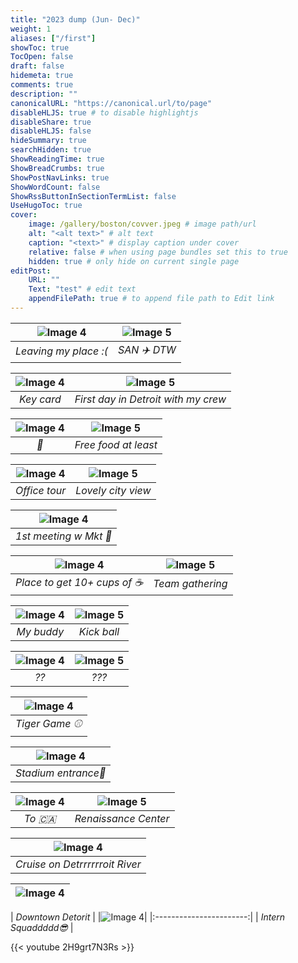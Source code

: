 ```yaml
---
title: "2023 dump (Jun- Dec)"
weight: 1
aliases: ["/first"]
showToc: true
TocOpen: false
draft: false
hidemeta: true
comments: true
description: ""
canonicalURL: "https://canonical.url/to/page"
disableHLJS: true # to disable highlightjs
disableShare: true
disableHLJS: false
hideSummary: true
searchHidden: true
ShowReadingTime: true
ShowBreadCrumbs: true
ShowPostNavLinks: true
ShowWordCount: false
ShowRssButtonInSectionTermList: false
UseHugoToc: true
cover:
    image: /gallery/boston/covver.jpeg # image path/url
    alt: "<alt text>" # alt text
    caption: "<text>" # display caption under cover
    relative: false # when using page bundles set this to true
    hidden: true # only hide on current single page
editPost:
    URL: ""
    Text: "test" # edit text
    appendFilePath: true # to append file path to Edit link
---
```

| ![Image 4](/gallery/detroit/SDtoDT.jpeg) | ![Image 5](/gallery/detroit/SDtoDTW.jpeg) |
|:-----------------------:|:-----------------------:|
| *Leaving my place :(*   | *SAN ✈️ DTW*   |


| ![Image 4](/gallery/detroit/name_card.png) | ![Image 5](/gallery/detroit/crew.jpeg) |
|:-----------------------:|:-----------------------:|
| *Key card*   | *First day in Detroit with my crew*   |


| ![Image 4](/gallery/detroit/roadmap.jpeg) | ![Image 5](/gallery/detroit/roadmap_food.jpeg) |
|:-----------------------:|:-----------------------:|
| *🎁*   | *Free food at least*   |

| ![Image 4](/gallery/detroit/office_tour.jpeg) | ![Image 5](/gallery/detroit/lovely.jpeg) |
|:-----------------------:|:-----------------------:|
| *Office tour*   | *Lovely city view*   |


| ![Image 4](/gallery/detroit/mkt.jpeg) |
|:-----------------------:|
| *1st meeting w Mkt 👾*   |

| ![Image 4](/gallery/detroit/kitchen.jpeg) | ![Image 5](/gallery/detroit/team.jpeg) |
|:-----------------------:|:-----------------------:|
| *Place to get 10+ cups of ☕*   | *Team gathering*   |

| ![Image 4](/gallery/detroit/with_tiger.png) | ![Image 5](/gallery/detroit/kickball.jpeg) |
|:-----------------------:|:-----------------------:|
| *My buddy*   | *Kick ball*   |


| ![Image 4](/gallery/detroit/what.jpeg) | ![Image 5](/gallery/detroit/whatt.jpeg) |
|:-----------------------:|:-----------------------:|
| *??*   | *???*   |


| ![Image 4](/gallery/detroit/tigergame.jpeg) |
|:-----------------------:|
| *Tiger Game ⚾*   |

| ![Image 4](/gallery/detroit/entrance.jpeg) |
|:-----------------------:|
| *Stadium entrance🐯*   |

| ![Image 4](/gallery/detroit/canada.jpeg) | ![Image 5](/gellary/detroit/city.jpeg) |
|:-----------------------:|:-----------------------:|
| *To 🇨🇦*   | *Renaissance Center*   |


| ![Image 4](/gallery/detroit/cruise.jpeg) |
|:-----------------------:|
| *Cruise on Detrrrrrroit River*   |

| ![Image 4](/gallery/detroit/dt.jpeg) |
|:-----------------------:|

| *Downtown Detorit*   |
|![Image 4](/gallery/detroit/dt.jpeg)|
|:-----------------------:|
| *Intern Squaddddd😎*   |









{{< youtube 2H9grt7N3Rs >}}

